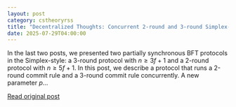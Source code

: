 ```yaml
---
layout: post
category: cstheoryrss
title: "Decentralized Thoughts: Concurrent 2-round and 3-round Simplex-style BFT"
date: 2025-07-29T04:00:00
---
```


In the last two posts, we presented two partially synchronous BFT protocols in the Simplex-style: a 3-round protocol with $n\geq3f+1$ and a 2-round protocol with $n\geq 5f+1$. In this post, we describe a protocol that runs a 2-round commit rule and a 3-round commit rule concurrently. A new parameter $p$...

[Read original post](https://decentralizedthoughts.github.io/2025-07-29-2-round-3-round-simplex/)
